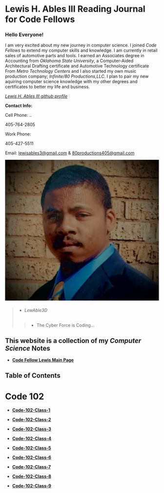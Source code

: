 # Lewis H. Ables III Reading Journal for Code Fellows

### Hello Everyone!

I am very excited about my new journey in computer science. I joined _Code Fellows_ to extend my computer skills and knowledge. 
I am currently in retail sales of automotive parts and tools. I earned an Associates degree in Accounting from _Oklahoma State University_, a Computer-Aided Architectural Drafting certificate and Automotive Technology certificate From _Metro Technology Centers_ and I also started my own music production company; _Infinite/80 Productions,LLC_. I plan to pair my new aquiring computer science knowledge with my other degrees and certificates to better my life and business.

*[Lewis H. Ables III github profile](https://github.com/Lewable3d)*

 **Contact Info:**
 
 Cell Phone: 
 ..
 
 405-764-2805

 Work Phone: 
 
 405-427-5511
 
 Email:  lewisables3@gmail.com & 80productions405@gmail.com

 ![Lewis H. Ables III](IMG_3999.jpg)

> * ###### *LewAble3D*
>
> > * The Cyber Force is Coding...

## This website is a collection of my *Computer Science* Notes

- **[Code Fellow Lewis Main Page](https://lewable3d.github.io/Reading-Notes/)**

## Table of Contents

# Code 102

- **[Code-102-Class-1](https://lewable3d.github.io/Reading-Notes/Class%2001)**

- **[Code-102-Class-2](https://lewable3d.github.io/Reading-Notes/Class%2002)**

- **[Code-102-Class-3](https://lewable3d.github.io/Reading-Notes/Class%2003)**

- **[Code-102-Class-4](https://lewable3d.github.io/Reading-Notes/Class%2004)**

- **[Code-102-Class-5](https://lewable3d.github.io/Reading-Notes/Class%2005)**

- **[Code-102-Class-6](https://lewable3d.github.io/Reading-Notes/Class%2006)**

- **[Code-102-Class-7](https://lewable3d.github.io/Reading-Notes/Class%2007)**

- **[Code-102-Class-8](https://lewable3d.github.io/Reading-Notes/Class%2008)**

- **[Code-102-Class-9](https://lewable3d.github.io/Reading-Notes/Class%2009)**




